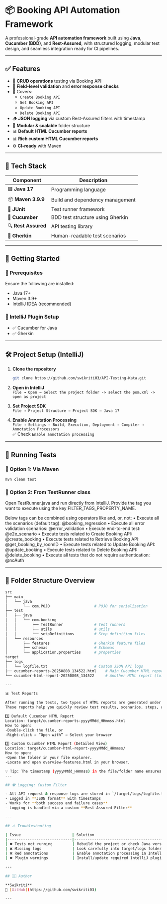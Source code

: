 # 📦 Booking API Automation Framework

A professional-grade **API automation framework** built using **Java**, **Cucumber (BDD)**, and **Rest-Assured**,
with structured logging, modular test design, and seamless integration ready for CI pipelines.

---

## ✅ Features

- 🔁 **CRUD operations** testing via Booking API
- 🧾 **Field-level validation** and **error response checks**
- 🧪 Covers:
    - `Create Booking API`
    - `Get Booking API`
    - `Update Booking API`
    - `Delete Booking API`
- 🪵 **JSON logging** via custom Rest-Assured filters with timestamp
- 🧩 **Modular & scalable** folder structure
- 📊 **Default HTML Cucumber reports**
- 📊 **Rich custom HTML Cucumber reports**
- ⚙️ **CI-ready** with Maven

---

## 🧰 Tech Stack

| Component        | Description                                  |
|------------------|----------------------------------------------|
| 🟦 **Java 17**      | Programming language                        |
| 📦 **Maven 3.9.9**  | Build and dependency management             |
| 🧪 **JUnit**        | Test runner framework                       |
| 🥒 **Cucumber**     | BDD test structure using Gherkin            |
| 🔍 **Rest Assured** | API testing library                         |
| 📜 **Gherkin**      | Human-readable test scenarios               |

---

## 🚀 Getting Started

### 🧱 Prerequisites

Ensure the following are installed:

- Java 17+
- Maven 3.9+
- IntelliJ IDEA (recommended)

### 🧩 IntelliJ Plugin Setup

- ✅ Cucumber for Java
- ✅ Gherkin

---

## 🛠️ Project Setup (IntelliJ)

1. **Clone the repository**
   ```bash
   git clone https://github.com/swikriti03/API-Testing-Kata.git
   ```

2. **Open in IntelliJ**  
   `File → Open → Select the project folder -> select the pom.xml -> open as project`

3. **Set Project SDK**  
   `File → Project Structure → Project SDK → Java 17`

4. **Enable Annotation Processing**  
   `File → Settings → Build, Execution, Deployment → Compiler → Annotation Processors`  
   ✅ Check `Enable annotation processing`

---

## 🧪 Running Tests

### 🔁 Option 1: Via Maven

```bash
mvn clean test
```

### 🔁 Option 2: From TestRunner class

Open TestRunner.java and run directly from IntelliJ.
Provide the tag you want to execute using the key FILTER_TAGS_PROPERTY_NAME.

Below tags can be combined using operators like and, or, not:
•	Execute all the scenarios (default tag): @booking_regression
•	Execute all error validation scenarios: @error_validation
•	Execute end-to-end test: @e2e_scenario
•	Execute tests related to Create Booking API: @create_booking
•	Execute tests related to Retrieve Booking API: @get_booking_by_roomID
•	Execute tests related to Update Booking API: @update_booking
•	Execute tests related to Delete Booking API: @delete_booking
•	Execute all tests that do not require authentication: @noAuth

---

## 📂 Folder Structure Overview

```bash
src
├── main
│   └── java
│       └── com.POJO                    # POJO for serialization
├── test
│   ├── java
│   │   └── com.booking
│   │       ├── TestRunner              # Test runners
│   │       ├── utils                   # utils
│   │       └── setpDefinitions         # Step definition files
│   └── resources
│       ├── features                    # Gherkin feature files
│       ├── schemas                     # Schemas
│       └── application.properties      # properties
target
├── logs
│   └── logfile.txt                     # Custom JSON API logs
├── cucumber-reports-20250808_134522.html    # Main Cucumber HTML report
└── cucumber-html-report-20250808_134522     # Another HTML report (folder or HTML file)

---

📊 Test Reports

After running the tests, two types of HTML reports are generated under the target/ directory.
These reports help you quickly review test results, scenarios, steps, and any failures.

1️⃣ Default Cucumber HTML Report
Location: target/cucumber-reports-yyyyMMdd_HHmmss.html
How to open:
-Double-click the file, or
-Right-click → “Open with” → Select your browser

2️⃣ Custom Cucumber HTML Report (Detailed View)
Location: target/cucumber-html-report-yyyyMMdd_HHmmss/
How to open:
-Open the folder in your file explorer.
-Locate and open overview-features.html in your browser.

💡 Tip: The timestamp (yyyyMMdd_HHmmss) in the file/folder name ensures that every test run keeps its own separate reports — no overwriting.
---

## 🛠 Logging: Custom Filter

- All API request & response logs are stored in `/target/logs/logfile.txt`
- Logged in **JSON format** with timestamps
- Works for **both success and failure cases**
- Logging is handled via a custom **Rest-Assured Filter**

---

## ⚠️ Troubleshooting

| Issue                       | Solution                                  |
|-----------------------------|-------------------------------------------|
| ❌ Tests not running         | Rebuild the project or check Java version |
| ❌ Missing logs              | Look carefully into target/logs folder    |
| ❌ Red annotations           | Enable annotation processing in IntelliJ  |
| ❌ Plugin warnings           | Install/update required IntelliJ plugins  |

---

## 👩‍💻 Author

**Swikriti**  
📁 [GitHub](https://github.com/swikriti03)

---